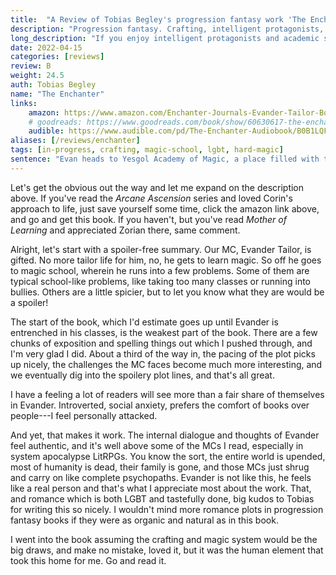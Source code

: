 ```yaml
---
title:  "A Review of Tobias Begley's progression fantasy work 'The Enchanter'"
description: "Progression fantasy. Crafting, intelligent protagonists, school setting, it's right up my alley."
long_description: "If you enjoy intelligent protagonists and academic settings, you'll love this book. It starts slower and picks up pace a ton. Loved it."
date: 2022-04-15
categories: [reviews]
review: B
weight: 24.5
auth: Tobias Begley
name: "The Enchanter"
links:
    amazon: https://www.amazon.com/Enchanter-Journals-Evander-Tailor-Book-ebook/dp/B09VNDHW49
    # goodreads: https://www.goodreads.com/book/show/60630617-the-enchanter
    audible: https://www.audible.com/pd/The-Enchanter-Audiobook/B0B1LQFTPM
aliases: [/reviews/enchanter]
tags: [in-progress, crafting, magic-school, lgbt, hard-magic]
sentence: "Evan heads to Yesgol Academy of Magic, a place filled with the children of the elite, and the occasional extraplanar horror."
---
```


Let's get the obvious out the way and let me expand on the description above. If you've read the *Arcane Ascension* series and loved Corin's approach to life, just save yourself some time, click the amazon link above, and go and get this book. If you haven't, but you've read *Mother of Learning* and appreciated Zorian there, same comment.

Alright, let's start with a spoiler-free summary. Our MC, Evander Tailor, is gifted. No more tailor life for him, no, he gets to learn magic. So off he goes to magic school, wherein he runs into a few problems. Some of them are typical school-like problems, like taking too many classes or running into bullies. Others are a little spicier, but to let you know what they are would be a spoiler!

The start of the book, which I'd estimate goes up until Evander is entrenched in his classes, is the weakest part of the book. There are a few chunks of exposition and spelling things out which I pushed through, and I'm very glad I did. About a third of the way in, the pacing of the plot picks up nicely, the challenges the MC faces become much more interesting, and we eventually dig into the spoilery plot lines, and that's all great. 

I have a feeling a lot of readers will see more than a fair share of themselves in Evander. Introverted, social anxiety, prefers the comfort of books over people---I feel personally attacked. 

And yet, that makes it work. The internal dialogue and thoughts of Evander feel authentic, and it's well above some of the MCs I read, especially in system apocalypse LitRPGs. You know the sort, the entire world is upended, most of humanity is dead, their family is gone, and those MCs just shrug and carry on like complete psychopaths. Evander is not like this, he feels like a real person and that's what I appreciate most about the work. That, and romance which is both LGBT and tastefully done, big kudos to Tobias for writing this so nicely. I wouldn't mind more romance plots in progression fantasy books if they were as organic and natural as in this book.

I went into the book assuming the crafting and magic system would be the big draws, and make no mistake, loved it, but it was the human element that took this home for me. Go and read it.
